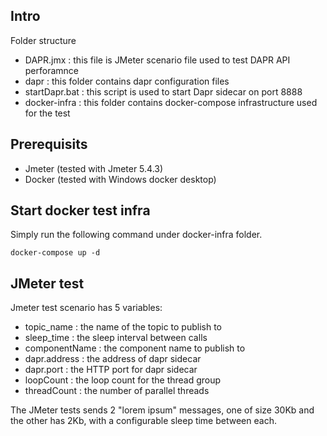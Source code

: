 ## Intro

Folder structure
- DAPR.jmx : this file is JMeter scenario file used to test DAPR API perforamnce
- dapr : this folder contains dapr configuration files
- startDapr.bat : this script is used to start Dapr sidecar on port 8888
- docker-infra : this folder contains docker-compose infrastructure used for the test

## Prerequisits
- Jmeter (tested with Jmeter 5.4.3)
- Docker (tested with Windows docker desktop)

## Start docker test infra
Simply run the following command under docker-infra folder.
```
docker-compose up -d
```

## JMeter test
Jmeter test scenario has 5 variables:
- topic_name : the name of the topic to publish to
- sleep_time : the sleep interval between calls
- componentName : the component name to publish to
- dapr.address : the address of dapr sidecar
- dapr.port : the HTTP port for dapr sidecar
- loopCount : the loop count for the thread group
- threadCount : the number of parallel threads

The JMeter tests sends 2 "lorem ipsum" messages, one of size 30Kb and the other has 2Kb, with a configurable sleep time between each.

